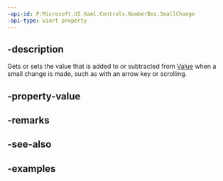 ```yaml
---
-api-id: P:Microsoft.UI.Xaml.Controls.NumberBox.SmallChange
-api-type: winrt property
---
```


## -description

Gets or sets the value that is added to or subtracted from [Value](numberbox_value.md) when a small change is made, such as with an arrow key or scrolling.

## -property-value

## -remarks

## -see-also

## -examples

